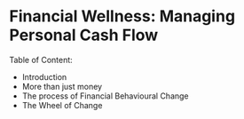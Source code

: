 # Financial Wellness: Managing Personal Cash Flow

Table of Content:

- Introduction
- More than just money
- The process of Financial Behavioural Change
- The Wheel of Change
